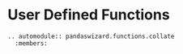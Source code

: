 # User Defined Functions

<div align = "justify">

```{eval-rst}
.. automodule:: pandaswizard.functions.collate
  :members:
```

</div>
